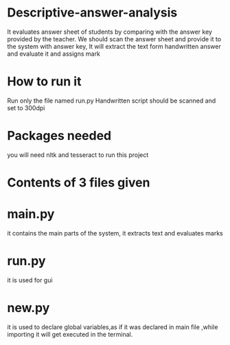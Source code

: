 # Descriptive-answer-analysis
It evaluates answer sheet of students by comparing with the answer key provided by the teacher.
We should scan the answer sheet and provide it to the system with answer key,
It will extract the text form handwritten answer and evaluate it and assigns mark
# How to run it
Run only the file named run.py
Handwritten script should be scanned and set to 300dpi
# Packages needed
you will need nltk and tesseract to run this project
# Contents of 3 files given
  # main.py
  it contains the main parts of the system, it extracts text and evaluates marks
  # run.py
  it is used for gui
  # new.py
  it is used to declare global variables,as if it was declared in main file ,while importing it will get executed in the terminal.
  
